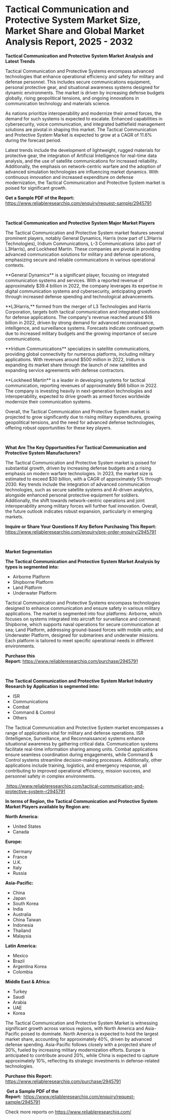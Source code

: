 <p><h1>Tactical Communication and Protective System Market Size, Market Share and Global Market Analysis Report, 2025 - 2032</h1></p><p><strong>Tactical Communication and Protective System Market Analysis and Latest Trends</strong></p>
<p><p>Tactical Communication and Protective Systems encompass advanced technologies that enhance operational efficiency and safety for military and defense personnel. This includes secure communications equipment, personal protective gear, and situational awareness systems designed for dynamic environments. The market is driven by increasing defense budgets globally, rising geopolitical tensions, and ongoing innovations in communication technology and materials science.</p><p>As nations prioritize interoperability and modernize their armed forces, the demand for such systems is expected to escalate. Enhanced capabilities in cybersecurity, voice communication, and integrated battlefield management solutions are pivotal in shaping this market. The Tactical Communication and Protective System Market is expected to grow at a CAGR of 11.6% during the forecast period. </p><p>Latest trends include the development of lightweight, rugged materials for protective gear, the integration of Artificial Intelligence for real-time data analysis, and the use of satellite communications for increased reliability. Additionally, the emphasis on network-centric warfare and the adoption of advanced simulation technologies are influencing market dynamics. With continuous innovation and increased expenditure on defense modernization, the Tactical Communication and Protective System market is poised for significant growth.</p></p>
<p><strong>Get a Sample PDF of the Report:&nbsp;</strong> <a href="https://www.reliableresearchiq.com/enquiry/request-sample/2945791?utm_campaign=2732&utm_medium=2&utm_source=Github&utm_content=ia&utm_term=11032025&utm_id=tactical-communication-and-protective-system">https://www.reliableresearchiq.com/enquiry/request-sample/2945791</a></p>
<p>&nbsp;</p>
<p><strong>Tactical Communication and Protective System Major Market Players</strong></p>
<p><p>The Tactical Communication and Protective System market features several prominent players, notably General Dynamics, Harris (now part of L3Harris Technologies), Iridium Communications, L-3 Communications (also part of L3Harris), and Lockheed Martin. These companies are pivotal in providing advanced communication solutions for military and defense operations, emphasizing secure and reliable communications in various operational contexts.</p><p>**General Dynamics** is a significant player, focusing on integrated communication systems and services. With a reported revenue of approximately $39.4 billion in 2022, the company leverages its expertise in digital communication systems and cybersecurity, anticipating growth through increased defense spending and technological advancements.</p><p>**L3Harris,** formed from the merger of L3 Technologies and Harris Corporation, targets both tactical communication and integrated solutions for defense applications. The company's revenue reached around $18 billion in 2022, driven by strong demand for advanced reconnaissance, intelligence, and surveillance systems. Forecasts indicate continued growth due to increased military budgets and the growing importance of secure communications.</p><p>**Iridium Communications** specializes in satellite communications, providing global connectivity for numerous platforms, including military applications. With revenues around $500 million in 2022, Iridium is expanding its market share through the launch of new satellites and expanding service agreements with defense contractors.</p><p>**Lockheed Martin** is a leader in developing systems for tactical communication, reporting revenues of approximately $66 billion in 2022. The company is investing heavily in next-generation technologies and interoperability, expected to drive growth as armed forces worldwide modernize their communication systems.</p><p>Overall, the Tactical Communication and Protective System market is projected to grow significantly due to rising military expenditures, growing geopolitical tensions, and the need for advanced defense technologies, offering robust opportunities for these key players.</p></p>
<p>&nbsp;</p>
<p><strong>What Are The Key Opportunities For Tactical Communication and Protective System Manufacturers?</strong></p>
<p><p>The Tactical Communication and Protective System market is poised for substantial growth, driven by increasing defense budgets and a rising emphasis on modern warfare technologies. In 2023, the market size is estimated to exceed $30 billion, with a CAGR of approximately 5% through 2030. Key trends include the integration of advanced communication technologies, such as secure satellite systems and AI-driven analytics, alongside enhanced personal protective equipment for soldiers. Additionally, the shift towards network-centric operations and joint interoperability among military forces will further fuel innovation. Overall, the future outlook indicates robust expansion, particularly in emerging markets.</p></p>
<p><strong>Inquire or Share Your Questions If Any Before Purchasing This Report:</strong> <a href="https://www.reliableresearchiq.com/enquiry/pre-order-enquiry/2945791?utm_campaign=2732&utm_medium=2&utm_source=Github&utm_content=ia&utm_term=11032025&utm_id=tactical-communication-and-protective-system">https://www.reliableresearchiq.com/enquiry/pre-order-enquiry/2945791</a></p>
<p>&nbsp;</p>
<p><strong>Market Segmentation</strong></p>
<p><strong>The Tactical Communication and Protective System Market Analysis by types is segmented into:</strong></p>
<p><ul><li>Airborne Platform</li><li>Shipborne Platform</li><li>Land Platform</li><li>Underwater Platform</li></ul></p>
<p><p>Tactical Communication and Protective Systems encompass technologies designed to enhance communication and ensure safety in various military applications. The market is segmented into four platforms: Airborne, which focuses on systems integrated into aircraft for surveillance and command; Shipborne, which supports naval operations for secure communication at sea; Land Platform, addressing ground-based forces with mobile units; and Underwater Platform, designed for submarines and underwater missions. Each platform is tailored to meet specific operational needs in different environments.</p></p>
<p><strong>Purchase this Report:&nbsp;</strong><a href="https://www.reliableresearchiq.com/purchase/2945791?utm_campaign=2732&utm_medium=2&utm_source=Github&utm_content=ia&utm_term=11032025&utm_id=tactical-communication-and-protective-system">https://www.reliableresearchiq.com/purchase/2945791</a></p>
<p>&nbsp;</p>
<p><strong>The Tactical Communication and Protective System Market Industry Research by Application is segmented into:</strong></p>
<p><ul><li>ISR</li><li>Communications</li><li>Combat</li><li>Command & Control</li><li>Others</li></ul></p>
<p><p>The Tactical Communication and Protective System market encompasses a range of applications vital for military and defense operations. ISR (Intelligence, Surveillance, and Reconnaissance) systems enhance situational awareness by gathering critical data. Communication systems facilitate real-time information sharing among units. Combat applications ensure seamless coordination during engagements, while Command & Control systems streamline decision-making processes. Additionally, other applications include training, logistics, and emergency response, all contributing to improved operational efficiency, mission success, and personnel safety in complex environments.</p></p>
<p><a href="https://www.reliableresearchiq.com/tactical-communication-and-protective-system-r2945791?utm_campaign=2732&utm_medium=2&utm_source=Github&utm_content=ia&utm_term=11032025&utm_id=tactical-communication-and-protective-system">&nbsp;https://www.reliableresearchiq.com/tactical-communication-and-protective-system-r2945791</a></p>
<p><strong>In terms of Region, the Tactical Communication and Protective System Market Players available by Region are:</strong></p>
<p>
    <p> <strong> North America: </strong>
        <ul>
            <li>United States</li>
            <li>Canada</li>
        </ul>
        </p> 
    <p> <strong> Europe: </strong>
        <ul>
            <li>Germany</li>
            <li>France</li>
            <li>U.K.</li>
            <li>Italy</li>
            <li>Russia</li>
        </ul>
        </p> 
    <p> <strong> Asia-Pacific: </strong>
        <ul>
            <li>China</li>
            <li>Japan</li>
            <li>South Korea</li>
            <li>India</li>
            <li>Australia</li>
            <li>China Taiwan</li>
            <li>Indonesia</li>
            <li>Thailand</li>
            <li>Malaysia</li>
        </ul>
        </p> 
    <p> <strong> Latin America: </strong>
        <ul>
            <li>Mexico</li>
            <li>Brazil</li>
            <li>Argentina Korea</li>
            <li>Colombia</li>
        </ul>
        </p> 
    <p> <strong> Middle East & Africa: </strong>
        <ul>
            <li>Turkey</li>
            <li>Saudi</li>
            <li>Arabia</li>
            <li>UAE</li>
            <li>Korea</li>
        </ul>
    </p>
    </p>
<p><p>The Tactical Communication and Protective System Market is witnessing significant growth across various regions, with North America and Asia-Pacific poised to dominate. North America is expected to hold the largest market share, accounting for approximately 40%, driven by advanced defense spending. Asia-Pacific follows closely with a projected share of 30%, fueled by increasing military modernization efforts. Europe is anticipated to contribute around 20%, while China is expected to capture approximately 10%, reflecting its strategic investments in defense-related technologies.</p></p>
<p><strong>Purchase this Report: </strong><a href="https://www.reliableresearchiq.com/purchase/2945791?utm_campaign=2732&utm_medium=2&utm_source=Github&utm_content=ia&utm_term=11032025&utm_id=tactical-communication-and-protective-system">https://www.reliableresearchiq.com/purchase/2945791</a></p>
<p>&nbsp;<strong>Get a Sample PDF of the Report:&nbsp;&nbsp;</strong><a href="https://www.reliableresearchiq.com/enquiry/request-sample/2945791?utm_campaign=2732&utm_medium=2&utm_source=Github&utm_content=ia&utm_term=11032025&utm_id=tactical-communication-and-protective-system">https://www.reliableresearchiq.com/enquiry/request-sample/2945791</a></p>
<p><strong></strong></p>
<p>Check more reports on <a href="https://www.reliableresearchiq.com/?utm_campaign=2732&utm_medium=2&utm_source=Github&utm_content=ia&utm_term=11032025&utm_id=tactical-communication-and-protective-system">https://www.reliableresearchiq.com/</a></p>